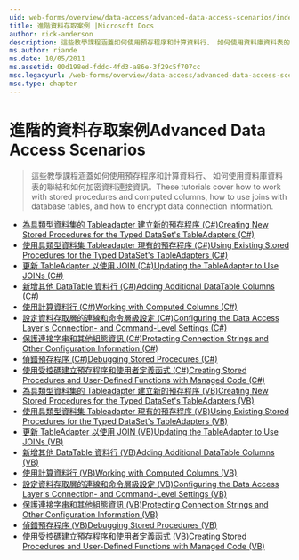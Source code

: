 ```yaml
---
uid: web-forms/overview/data-access/advanced-data-access-scenarios/index
title: 進階資料存取案例 |Microsoft Docs
author: rick-anderson
description: 這些教學課程涵蓋如何使用預存程序和計算資料行、 如何使用資料庫資料表的聯結和如何加密的資料連接資訊...
ms.author: riande
ms.date: 10/05/2011
ms.assetid: 00d198ed-fddc-4fd3-a86e-3f29c5f707cc
msc.legacyurl: /web-forms/overview/data-access/advanced-data-access-scenarios
msc.type: chapter
---
```

<a name="advanced-data-access-scenarios"></a><span data-ttu-id="90459-103">進階的資料存取案例</span><span class="sxs-lookup"><span data-stu-id="90459-103">Advanced Data Access Scenarios</span></span>
====================
> <span data-ttu-id="90459-104">這些教學課程涵蓋如何使用預存程序和計算資料行、 如何使用資料庫資料表的聯結和如何加密資料連接資訊。</span><span class="sxs-lookup"><span data-stu-id="90459-104">These tutorials cover how to work with stored procedures and computed columns, how to use joins with database tables, and how to encrypt data connection information.</span></span>


- [<span data-ttu-id="90459-105">為具類型資料集的 Tableadapter 建立新的預存程序 (C#)</span><span class="sxs-lookup"><span data-stu-id="90459-105">Creating New Stored Procedures for the Typed DataSet's TableAdapters (C#)</span></span>](creating-new-stored-procedures-for-the-typed-dataset-s-tableadapters-cs.md)
- [<span data-ttu-id="90459-106">使用具類型資料集 Tableadapter 現有的預存程序 (C#)</span><span class="sxs-lookup"><span data-stu-id="90459-106">Using Existing Stored Procedures for the Typed DataSet's TableAdapters (C#)</span></span>](using-existing-stored-procedures-for-the-typed-dataset-s-tableadapters-cs.md)
- [<span data-ttu-id="90459-107">更新 TableAdapter 以使用 JOIN (C#)</span><span class="sxs-lookup"><span data-stu-id="90459-107">Updating the TableAdapter to Use JOINs (C#)</span></span>](updating-the-tableadapter-to-use-joins-cs.md)
- [<span data-ttu-id="90459-108">新增其他 DataTable 資料行 (C#)</span><span class="sxs-lookup"><span data-stu-id="90459-108">Adding Additional DataTable Columns (C#)</span></span>](adding-additional-datatable-columns-cs.md)
- [<span data-ttu-id="90459-109">使用計算資料行 (C#)</span><span class="sxs-lookup"><span data-stu-id="90459-109">Working with Computed Columns (C#)</span></span>](working-with-computed-columns-cs.md)
- [<span data-ttu-id="90459-110">設定資料存取層的連線和命令層級設定 (C#)</span><span class="sxs-lookup"><span data-stu-id="90459-110">Configuring the Data Access Layer's Connection- and Command-Level Settings (C#)</span></span>](configuring-the-data-access-layer-s-connection-and-command-level-settings-cs.md)
- [<span data-ttu-id="90459-111">保護連接字串和其他組態資訊 (C#)</span><span class="sxs-lookup"><span data-stu-id="90459-111">Protecting Connection Strings and Other Configuration Information (C#)</span></span>](protecting-connection-strings-and-other-configuration-information-cs.md)
- [<span data-ttu-id="90459-112">偵錯預存程序 (C#)</span><span class="sxs-lookup"><span data-stu-id="90459-112">Debugging Stored Procedures (C#)</span></span>](debugging-stored-procedures-cs.md)
- [<span data-ttu-id="90459-113">使用受控碼建立預存程序和使用者定義函式 (C#)</span><span class="sxs-lookup"><span data-stu-id="90459-113">Creating Stored Procedures and User-Defined Functions with Managed Code (C#)</span></span>](creating-stored-procedures-and-user-defined-functions-with-managed-code-cs.md)
- [<span data-ttu-id="90459-114">為具類型資料集的 Tableadapter 建立新的預存程序 (VB)</span><span class="sxs-lookup"><span data-stu-id="90459-114">Creating New Stored Procedures for the Typed DataSet's TableAdapters (VB)</span></span>](creating-new-stored-procedures-for-the-typed-dataset-s-tableadapters-vb.md)
- [<span data-ttu-id="90459-115">使用具類型資料集 Tableadapter 現有的預存程序 (VB)</span><span class="sxs-lookup"><span data-stu-id="90459-115">Using Existing Stored Procedures for the Typed DataSet's TableAdapters (VB)</span></span>](using-existing-stored-procedures-for-the-typed-dataset-s-tableadapters-vb.md)
- [<span data-ttu-id="90459-116">更新 TableAdapter 以使用 JOIN (VB)</span><span class="sxs-lookup"><span data-stu-id="90459-116">Updating the TableAdapter to Use JOINs (VB)</span></span>](updating-the-tableadapter-to-use-joins-vb.md)
- [<span data-ttu-id="90459-117">新增其他 DataTable 資料行 (VB)</span><span class="sxs-lookup"><span data-stu-id="90459-117">Adding Additional DataTable Columns (VB)</span></span>](adding-additional-datatable-columns-vb.md)
- [<span data-ttu-id="90459-118">使用計算資料行 (VB)</span><span class="sxs-lookup"><span data-stu-id="90459-118">Working with Computed Columns (VB)</span></span>](working-with-computed-columns-vb.md)
- [<span data-ttu-id="90459-119">設定資料存取層的連線和命令層級設定 (VB)</span><span class="sxs-lookup"><span data-stu-id="90459-119">Configuring the Data Access Layer's Connection- and Command-Level Settings (VB)</span></span>](configuring-the-data-access-layer-s-connection-and-command-level-settings-vb.md)
- [<span data-ttu-id="90459-120">保護連接字串和其他組態資訊 (VB)</span><span class="sxs-lookup"><span data-stu-id="90459-120">Protecting Connection Strings and Other Configuration Information (VB)</span></span>](protecting-connection-strings-and-other-configuration-information-vb.md)
- [<span data-ttu-id="90459-121">偵錯預存程序 (VB)</span><span class="sxs-lookup"><span data-stu-id="90459-121">Debugging Stored Procedures (VB)</span></span>](debugging-stored-procedures-vb.md)
- [<span data-ttu-id="90459-122">使用受控碼建立預存程序和使用者定義函式 (VB)</span><span class="sxs-lookup"><span data-stu-id="90459-122">Creating Stored Procedures and User-Defined Functions with Managed Code (VB)</span></span>](creating-stored-procedures-and-user-defined-functions-with-managed-code-vb.md)
